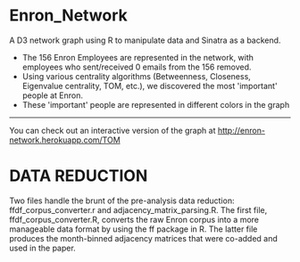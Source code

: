 Enron_Network
=============

A D3 network graph using R to manipulate data and Sinatra as a backend. 

* The 156 Enron Employees are represented in the network, with employees who sent/received 0 emails from the 156 removed. 
* Using various centrality algorithms (Betweenness, Closeness, Eigenvalue centrality, TOM, etc.), we discovered the most 'important' people at Enron. 
* These 'important' people are represented in different colors in the graph

---

You can check out an interactive version of the graph at http://enron-network.herokuapp.com/TOM



DATA REDUCTION
==============
Two files handle the brunt of the pre-analysis data reduction: ffdf_corpus_converter.r and adjacency_matrix_parsing.R. The first file, ffdf_corpus_converter.R, converts the raw Enron corpus into a more manageable data format by using the ff package in R. The latter file produces the month-binned adjacency matrices that were co-added and used in the paper.
